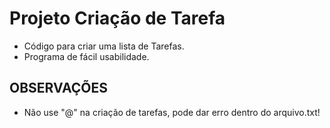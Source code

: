 # Projeto Criação de Tarefa

- Código para criar uma lista de Tarefas.
- Programa de fácil usabilidade.

## OBSERVAÇÕES

- Não use "@" na criação de tarefas, pode dar erro dentro do arquivo.txt!